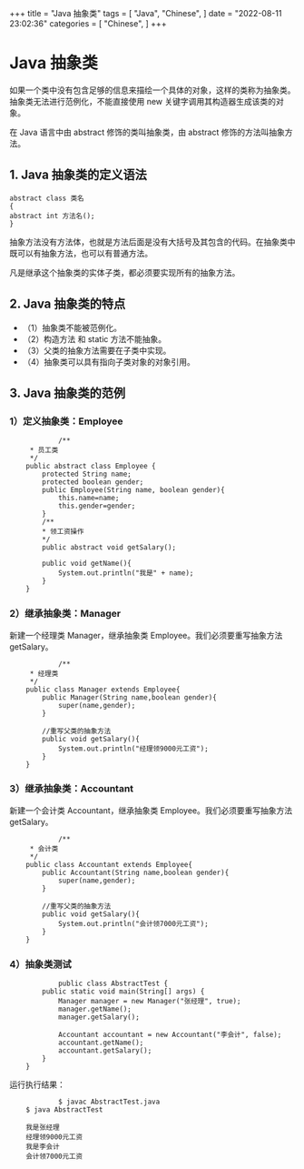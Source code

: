 +++
title = "Java 抽象类"
tags = [
"Java",
"Chinese",
]
date = "2022-08-11 23:02:36"
categories = [
"Chinese",
]
+++
# Java 抽象类

如果一个类中没有包含足够的信息来描绘一个具体的对象，这样的类称为抽象类。抽象类无法进行范例化，不能直接使用 new 关键字调用其构造器生成该类的对象。

在 Java 语言中由 abstract 修饰的类叫抽象类，由 abstract 修饰的方法叫抽象方法。



## 1\. Java 抽象类的定义语法

    
    
    abstract class 类名
    {
    abstract int 方法名();
    }
    

抽象方法没有方法体，也就是方法后面是没有大括号及其包含的代码。在抽象类中既可以有抽象方法，也可以有普通方法。

凡是继承这个抽象类的实体子类，都必须要实现所有的抽象方法。



## 2\. Java 抽象类的特点

  * （1）抽象类不能被范例化。
  * （2）构造方法 和 static 方法不能抽象。
  * （3）父类的抽象方法需要在子类中实现。
  * （4）抽象类可以具有指向子类对象的对象引用。

## 3\. Java 抽象类的范例

### 1）定义抽象类：Employee

        
                /**
         * 员工类
         */
        public abstract class Employee {
            protected String name;
            protected boolean gender;
            public Employee(String name, boolean gender){
                this.name=name;
                this.gender=gender;
            }
            /**
            * 领工资操作
            */
            public abstract void getSalary();
        
            public void getName(){
                System.out.println("我是" + name);
            }
        }
        

### 2）继承抽象类：Manager

新建一个经理类 Manager，继承抽象类 Employee。我们必须要重写抽象方法 getSalary。

        
                /**
         * 经理类
         */
        public class Manager extends Employee{
            public Manager(String name,boolean gender){
                super(name,gender);
            }
        
            //重写父类的抽象方法
            public void getSalary(){
                System.out.println("经理领9000元工资");
            }
        }
        

### 3）继承抽象类：Accountant

新建一个会计类 Accountant，继承抽象类 Employee。我们必须要重写抽象方法 getSalary。

        
                /**
         * 会计类
         */
        public class Accountant extends Employee{
            public Accountant(String name,boolean gender){
                super(name,gender);
            }
        
            //重写父类的抽象方法
            public void getSalary(){
                System.out.println("会计领7000元工资");
            }
        }
        

### 4）抽象类测试

        
                public class AbstractTest {
            public static void main(String[] args) {
                Manager manager = new Manager("张经理", true);
                manager.getName();
                manager.getSalary();
        
                Accountant accountant = new Accountant("李会计", false);
                accountant.getName();
                accountant.getSalary();
            }
        }
        

运行执行结果：

        
                $ javac AbstractTest.java
        $ java AbstractTest
        
        我是张经理
        经理领9000元工资
        我是李会计
        会计领7000元工资
        

